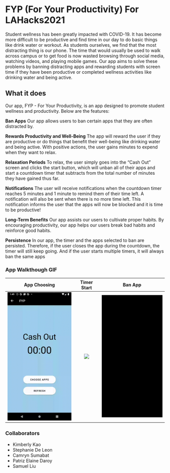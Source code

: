 # FYP (For Your Productivity) For LAHacks2021
Student wellness has been greatly impacted with COVID-19. It has become more difficult to be productive and find time in our day to do basic things like drink water or workout. As students ourselves, we find that the most distracting thing is our phone. The time that would usually be used to walk across campus or to get food is now wasted browsing through social media, watching videos, and playing mobile games. Our app aims to solve these problems by banning distracting apps and rewarding students with screen time if they have been productive or completed wellness activities like drinking water and being active. 

## What it does
Our app, FYP - For Your Productivity, is an app designed to promote student wellness and productivity. Below are the features:

**Ban Apps**
Our app allows users to ban certain apps that they are often distracted by. 

**Rewards Productivity and Well-Being**
The app will reward the user if they are productive or do things that benefit their well-being like drinking water and being active. With positive actions, the user gains minutes to expend when they want to relax. 

**Relaxation Periods**
To relax, the user simply goes into the “Cash Out” screen and clicks the start button, which will unban all of their apps and start a countdown timer that subtracts from the total number of minutes they have gained thus far. 

**Notifications**
The user will receive notifications when the countdown timer reaches 5 minutes and 1 minute to remind them of their time left. A notification will also be sent when there is no more time left. This notification informs the user that the apps will now be blocked and it is time to be productive!

**Long-Term Benefits**
Our app assists our users to cultivate proper habits. By encouraging productivity, our app helps our users break bad habits and reinforce good habits. 

**Persistence**
In our app, the timer and the apps selected to ban are persisted. Therefore, if the user closes the app during the countdown, the timer will still keep going. And if the user starts multiple timers, it will always ban the same apps

### App Walkthough GIF


App Choosing                |  Timer Start             |  Ban App
:-------------------------:|:-------------------------:|:-------------------------:
<img src="https://github.com/samliu000/FYP/blob/main/demoChoose.gif" width=250><br> |  <img src="https://github.com/samliu000/FYP/blob/main/demoStart.gif" width=250><br> | <img src="https://github.com/samliu000/FYP/blob/main/demoBan.gif" width=250><br>
### Collaborators
- Kimberly Kao
- Stephanie De Leon
- Camryn Sumabat
- Patriz Elaine Daroy
- Samuel Liu

